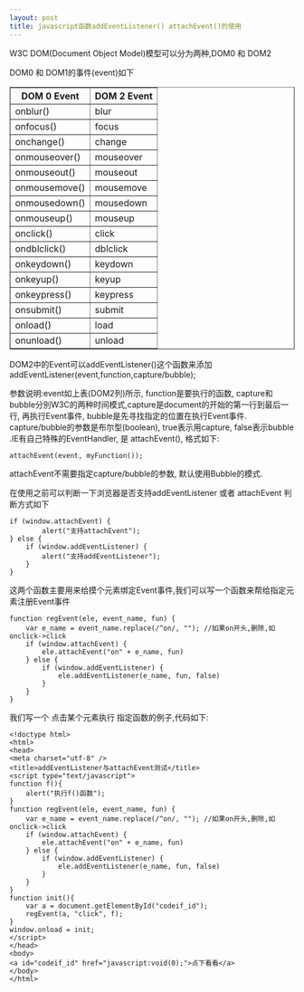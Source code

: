 ```yaml
---
layout: post
title: javascript函数addEventListener() attachEvent()的使用
---
```


W3C DOM(Document Object Model)模型可以分为两种,DOM0 和 DOM2

DOM0 和 DOM1的事件(event)如下
<table border="1">
  <tr>
    <th> DOM 0 Event </th>
    <th> DOM 2 Event </th>
  </tr>
  <tr>
    <td> onblur() </td>
    <td> blur </td>
  </tr>
  <tr>
    <td> onfocus() </td>
    <td> focus </td>
  </tr>
  <tr>
    <td> onchange() </td>
    <td> change </td>
  </tr>
  <tr>
    <td> onmouseover() </td>
    <td> mouseover </td>
  </tr>
  <tr>
    <td> onmouseout() </td>
    <td> mouseout </td>
  </tr>
  <tr>
    <td> onmousemove() </td>
    <td> mousemove </td>
  </tr>
  <tr>
    <td> onmousedown() </td>
    <td> mousedown </td>
  </tr>
  <tr>
    <td> onmouseup() </td>
    <td> mouseup </td>
  </tr>
  <tr>
    <td> onclick() </td>
    <td> click </td>
  </tr>
  <tr>
    <td> ondblclick() </td>
    <td> dblclick </td>
  </tr>
  <tr>
    <td> onkeydown() </td>
    <td> keydown </td>
  </tr>
  <tr>
    <td> onkeyup() </td>
    <td> keyup </td>
  </tr>
  <tr>
    <td> onkeypress() </td>
    <td> keypress </td>
  </tr>
  <tr>
    <td> onsubmit() </td>
    <td> submit </td>
  </tr>
  <tr>
    <td> onload() </td>
    <td> load </td>
  </tr>
  <tr>
    <td> onunload() </td>
    <td> unload </td>
  </tr>
</table>




DOM2中的Event可以addEventListener()这个函数来添加
    addEventListener(event,function,capture/bubble);
    
    
参数说明:event如上表(DOM2列)所示, function是要执行的函数, capture和bubble分別W3C的两种时间模式,capture是document的开始的第一行到最后一行, 再执行Event事件, bubble是先寻找指定的位置在执行Event事件.
capture/bubble的参数是布尔型(boolean), true表示用capture, false表示bubble .IE有自己特殊的EventHandler, 是 attachEvent(), 格式如下:

    attachEvent(event, myFunction());

attachEvent不需要指定capture/bubble的参数, 默认使用Bubble的模式.

在使用之前可以判断一下浏览器是否支持addEventListener 或者 attachEvent
判断方式如下

    if (window.attachEvent) {
            alert("支持attachEvent");
    } else {
        if (window.addEventListener) {
            alert("支持addEventListener");
        }
    }

这两个函数主要用来给摸个元素绑定Event事件,我们可以写一个函数来帮给指定元素注册Event事件

    function regEvent(ele, event_name, fun) {
        var e_name = event_name.replace(/^on/, ""); //如果on开头,删除,如onclick->click
        if (window.attachEvent) {
            ele.attachEvent("on" + e_name, fun)
        } else {
            if (window.addEventListener) {
                ele.addEventListener(e_name, fun, false)
            }
        }
    }

我们写一个 点击某个元素执行 指定函数的例子,代码如下:

    <!doctype html>
    <html>
    <head>
    <meta charset="utf-8" />
    <title>addEventListener与attachEvent测试</title>
    <script type="text/javascript">
    function f(){
        alert("执行f()函数");
    }
    function regEvent(ele, event_name, fun) {
        var e_name = event_name.replace(/^on/, ""); //如果on开头,删除,如onclick->click
        if (window.attachEvent) {
            ele.attachEvent("on" + e_name, fun)
        } else {
            if (window.addEventListener) {
                ele.addEventListener(e_name, fun, false)
            }
        }
    }
    function init(){
        var a = document.getElementById("codeif_id");
        regEvent(a, "click", f);
    }
    window.onload = init;
    </script>
    </head>
    <body>
    <a id="codeif_id" href="javascript:void(0);">点下看看</a>
    </body>
    </html>